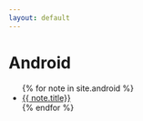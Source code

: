 ```yaml
---
layout: default
---
```



<h1 class="page-heading">Android</h1>

<ul>
  {% for note in site.android %}
      <li>
        <a href="{{ note.url | relative_url }}">
          {{ note.title}}
        </a>
      </li>
  {% endfor %}
</ul>
